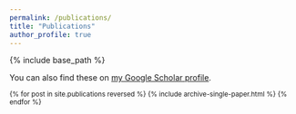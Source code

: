 ```yaml
---
permalink: /publications/
title: "Publications"
author_profile: true
---
```


{% include base_path %}

You can also find these on <a href="https://scholar.google.com/citations?user=IGApvF0AAAAJ&hl=en">my Google Scholar profile</a>.


<small>
  
{% for post in site.publications reversed %}
  {% include archive-single-paper.html %}
{% endfor %}
